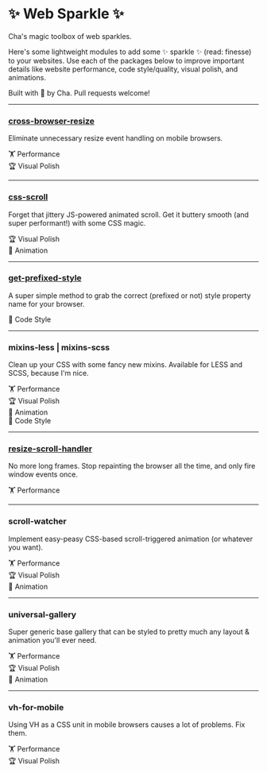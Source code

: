 # ✨ Web Sparkle ✨
Cha's magic toolbox of web sparkles.

Here's some lightweight modules to add some ✨ sparkle ✨ (read: finesse) to your websites.
Use each of the packages below to improve important details like website performance,
code style/quality, visual polish, and animations.

Built with 💛 by Cha. Pull requests welcome!

---

### [cross-browser-resize](https://github.com/christinecha/web-sparkle/tree/master/packages/cross-browser-resize)
Eliminate unnecessary resize event handling on mobile browsers.

🏋 Performance  
🏆 Visual Polish

---

### [css-scroll](https://github.com/christinecha/web-sparkle/tree/master/packages/css-scroll)
Forget that jittery JS-powered animated scroll. Get it buttery smooth (and super performant!) with some CSS magic.

🏆 Visual Polish  
🎪 Animation

---

### [get-prefixed-style](https://github.com/christinecha/web-sparkle/tree/master/packages/get-prefixed-style)
A super simple method to grab the correct (prefixed or not) style property name for your browser.

💄 Code Style

---

### mixins-less | mixins-scss
Clean up your CSS with some fancy new mixins. Available for LESS and SCSS, because I'm nice.

🏋 Performance  
🏆 Visual Polish  
🎪 Animation  
💄 Code Style

---

### [resize-scroll-handler](https://github.com/christinecha/web-sparkle/tree/master/packages/resize-scroll-handler)
No more long frames. Stop repainting the browser all the time, and only fire window events once.

🏋 Performance  

---

### scroll-watcher
Implement easy-peasy CSS-based scroll-triggered animation (or whatever you want).

🏋 Performance  
🏆 Visual Polish  
🎪 Animation

---

### universal-gallery
Super generic base gallery that can be styled to pretty much any layout & animation you'll ever need.

🏋 Performance  
🏆 Visual Polish  
🎪 Animation

---

### vh-for-mobile
Using VH as a CSS unit in mobile browsers causes a lot of problems. Fix them.

🏋 Performance  
🏆 Visual Polish
